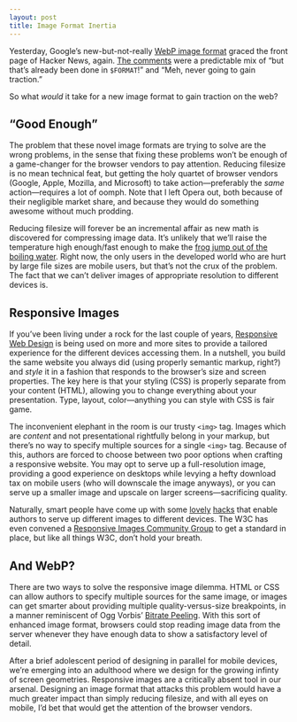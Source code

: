 ```yaml
---
layout: post
title: Image Format Inertia
---
```


Yesterday, Google’s new-but-not-really [WebP image format](https://developers.google.com/speed/webp/) graced the front page of Hacker News, again. [The comments](http://news.ycombinator.com/item?id=3843839) were a predictable mix of “but that’s already been done in `$FORMAT`!” and “Meh, never going to gain traction.”

So what *would* it take for a new image format to gain traction on the web?

## “Good Enough”

The problem that these novel image formats are trying to solve are the wrong problems, in the sense that fixing these problems won’t be enough of a game-changer for the browser vendors to pay attention. Reducing filesize is no mean technical feat, but getting the holy quartet of browser vendors (Google, Apple, Mozilla, and Microsoft) to take action—preferably the *same* action—requires a lot of oomph. Note that I left Opera out, both because of their negligible market share, and because they would do something awesome without much prodding.

Reducing filesize will forever be an incremental affair as new math is discovered for compressing image data. It’s unlikely that we’ll raise the temperature high enough/fast enough to make the [frog jump out of the boiling water](http://en.wikipedia.org/wiki/Boiling_frog). Right now, the only users in the developed world who are hurt by large file sizes are mobile users, but that’s not the crux of the problem. The fact that we can’t deliver images of appropriate resolution to different devices is.

## Responsive Images

If you’ve been living under a rock for the last couple of years, [Responsive Web Design](http://johnpolacek.github.com/scrolldeck.js/decks/responsive/) is being used on more and more sites to provide a tailored experience for the different devices accessing them. In a nutshell, you build the same website you always did (using properly semantic markup, right?) and *style* it in a fashion that responds to the browser’s size and screen properties. The key here is that your styling (CSS) is properly separate from your content (HTML), allowing you to change everything about your presentation. Type, layout, color—anything you can style with CSS is fair game.

The inconvenient elephant in the room is our trusty `<img>` tag. Images which are *content* and not presentational rightfully belong in your markup, but there’s no way to specify multiple sources for a single `<img>` tag. Because of this, authors are forced to choose between two poor options when crafting a responsive website. You may opt to serve up a full-resolution image, providing a good experience on desktops while levying a hefty download tax on mobile users (who will downscale the image anyways), or you can serve up a smaller image and upscale on larger screens—sacrificing quality.

Naturally, smart people have come up with some [lovely](https://github.com/filamentgroup/Responsive-Images) [hacks](http://www.alistapart.com/articles/responsive-images-how-they-almost-worked-and-what-we-need/) that enable authors to serve up different images to different devices. The W3C has even convened a [Responsive Images Community Group](http://www.w3.org/community/respimg/) to get a standard in place, but like all things W3C, don’t hold your breath.

## And WebP?

There are two ways to solve the responsive image dilemma. HTML or CSS can allow authors to specify multiple sources for the same image, or images can get smarter about providing multiple  quality-versus-size breakpoints, in a manner reminiscent of Ogg Vorbis’ [Bitrate Peeling](http://en.wikipedia.org/wiki/Bitrate_peeling). With this sort of enhanced image format, browsers could stop reading image data from the server whenever they have enough data to show a satisfactory level of detail.

After a brief adolescent period of designing in parallel for mobile devices, we’re emerging into an adulthood where we design for the growing infinty of screen geometries. Responsive images are a critically absent tool in our arsenal. Designing an image format that attacks this problem would have a much greater impact than simply reducing filesize, and with all eyes on mobile, I’d bet that would get the attention of the browser vendors.